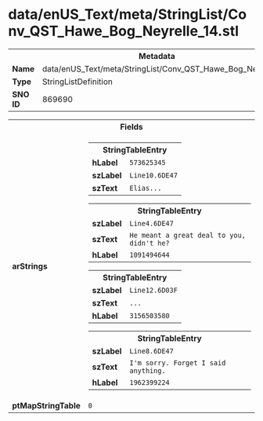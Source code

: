 <h1>data/enUS_Text/meta/StringList/Conv_QST_Hawe_Bog_Neyrelle_14.stl</h1><table><tr><th colspan="100%">Metadata</th></tr><tr><td><b>Name</b></td><td>data/enUS_Text/meta/StringList/Conv_QST_Hawe_Bog_Neyrelle_14.stl</td></tr><tr><td><b>Type</b></td><td>StringListDefinition</td></tr><tr><td><b>SNO ID</b></td><td>869690</td></tr></table>

<table><tr><th colspan="100%">Fields</th></tr><tr><td><b>arStrings</b></td><td><table><tr><th colspan="100%">StringTableEntry</th></tr><tr><td><b>hLabel</b></td><td><code>573625345</code></td></tr><tr><td><b>szLabel</b></td><td><code>Line10.6DE47</code></td></tr><tr><td><b>szText</b></td><td><code>Elias...</code></td></tr></table>


<table><tr><th colspan="100%">StringTableEntry</th></tr><tr><td><b>szLabel</b></td><td><code>Line4.6DE47</code></td></tr><tr><td><b>szText</b></td><td><code>He meant a great deal to you, didn't he?</code></td></tr><tr><td><b>hLabel</b></td><td><code>1091494644</code></td></tr></table>


<table><tr><th colspan="100%">StringTableEntry</th></tr><tr><td><b>szLabel</b></td><td><code>Line12.6D03F</code></td></tr><tr><td><b>szText</b></td><td><code>...</code></td></tr><tr><td><b>hLabel</b></td><td><code>3156503580</code></td></tr></table>


<table><tr><th colspan="100%">StringTableEntry</th></tr><tr><td><b>szLabel</b></td><td><code>Line8.6DE47</code></td></tr><tr><td><b>szText</b></td><td><code>I'm sorry. Forget I said anything.</code></td></tr><tr><td><b>hLabel</b></td><td><code>1962399224</code></td></tr></table>


</td></tr><tr><td><b>ptMapStringTable</b></td><td><code>0</code></td></tr></table>

